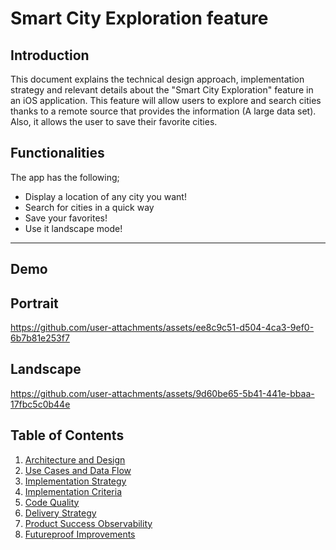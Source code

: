 # Smart City Exploration feature

## Introduction
This document explains the technical design approach, implementation strategy and relevant details about the "Smart City Exploration" feature in an iOS application.
This feature will allow users to explore and search cities thanks to a remote source that provides the information (A large data set). Also, it allows the user to save their favorite cities.

## Functionalities

The app has the following;
* Display a location of any city you want!
* Search for cities in a quick way
* Save your favorites!
* Use it landscape mode!

---

## Demo

## Portrait
https://github.com/user-attachments/assets/ee8c9c51-d504-4ca3-9ef0-6b7b81e253f7


## Landscape
https://github.com/user-attachments/assets/9d60be65-5b41-441e-bbaa-17fbc5c0b44e

## Table of Contents

1. [Architecture and Design](Documentation/ArchitectureDesign.md)
2. [Use Cases and Data Flow](Documentation/UseCasesDataFlow.md)
3. [Implementation Strategy](Documentation/ImplementationStrategy.md)
4. [Implementation Criteria](Documentation/ImplementationCriteria.md)
5. [Code Quality](Documentation/CodeQuality.md)
6. [Delivery Strategy](Documentation/DeliveryStrategy.md)
7. [Product Success Observability](Documentation/ProductSuccessObservability.md)
8. [Futureproof Improvements](Documentation/FutureproofImprovements.md)
